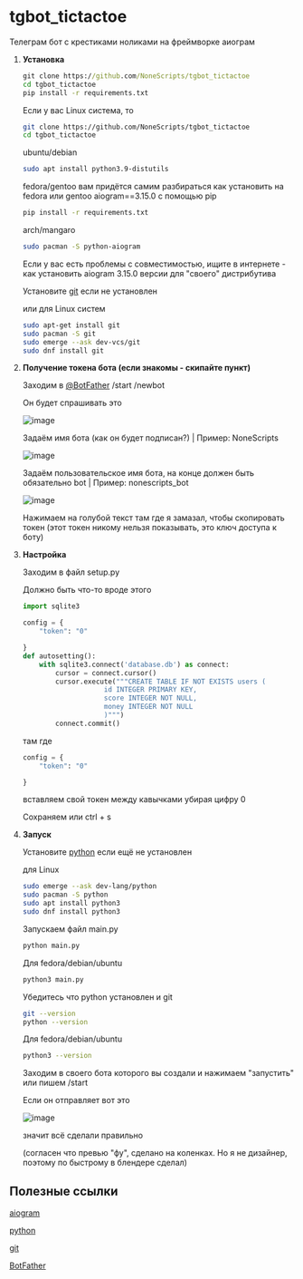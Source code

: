 # tgbot_tictactoe
Телеграм бот с крестиками ноликами на фреймворке аиограм

1. <b>Установка</b>
   ```cmd
   git clone https://github.com/NoneScripts/tgbot_tictactoe
   cd tgbot_tictactoe
   pip install -r requirements.txt
   ```
   Если у вас Linux система, то
   ```zsh
   git clone https://github.com/NoneScripts/tgbot_tictactoe
   cd tgbot_tictactoe
   ```
   ubuntu/debian
   ```zsh
   sudo apt install python3.9-distutils
   ```
   fedora/gentoo вам придётся самим разбираться как установить на fedora или gentoo aiogram==3.15.0 с помощью pip
   ```zsh
   pip install -r requirements.txt
   ```
   
   arch/mangaro
   ```zsh
   sudo pacman -S python-aiogram
   ```
   Если у вас есть проблемы с совместимостью, ищите в интернете - как установить aiogram 3.15.0 версии для "своего" дистрибутива
   
   Установите [git](https://git-scm.com/downloads) если не установлен
   
   или для Linux систем
   ```zsh
   sudo apt-get install git
   sudo pacman -S git
   sudo emerge --ask dev-vcs/git
   sudo dnf install git
   ```
   
   
2. <b>Получение токена бота (если знакомы - скипайте пункт)</b>

     Заходим в [@BotFather](https://t.me/BotFather)
     /start
     /newbot
     
     Он будет спрашивать это
     
     ![image](https://github.com/user-attachments/assets/c344dbc2-b0ae-4531-b7b4-6baa367ee7db)
   
     Задаём имя бота (как он будет подписан?) | Пример: NoneScripts
   
     ![image](https://github.com/user-attachments/assets/a425d88a-6dd0-43f6-8b4c-8cf5fd8a9e9b)
   
     Задаём пользовательское имя бота, на конце должен быть обязательно bot | Пример: nonescripts_bot
   
     ![image](https://github.com/user-attachments/assets/4d1d53d3-4706-41fa-a5c7-51f215189a5a)
   
     Нажимаем на голубой текст там где я замазал, чтобы скопировать токен (этот токен никому нельзя показывать, это ключ доступа к боту)
  
3. <b>Настройка</b>

   Заходим в файл setup.py
   
   Должно быть что-то вроде этого
   ```python
   import sqlite3
   
   config = {
       "token": "0"
   
   }
   def autosetting():
       with sqlite3.connect('database.db') as connect:
           cursor = connect.cursor()
           cursor.execute("""CREATE TABLE IF NOT EXISTS users (
                       id INTEGER PRIMARY KEY,
                       score INTEGER NOT NULL,
                       money INTEGER NOT NULL
                       )""")
           connect.commit()
   ```
   там где 
   ```python
   config = {
       "token": "0"
   
   }
   ```
   вставляем свой токен между кавычками убирая цифру 0
   
   Сохраняем или ctrl + s
   
4. <b>Запуск</b>

   Установите [python](https://www.python.org/downloads/) если ещё не установлен
   
   для Linux
   ```zsh
   sudo emerge --ask dev-lang/python
   sudo pacman -S python
   sudo apt install python3
   sudo dnf install python3
   ```

   Запускаем файл main.py
   ```zsh
   python main.py
   ```
   Для fedora/debian/ubuntu
   ```zsh
   python3 main.py
   ```
   Убедитесь что python установлен и git
   ```zsh
   git --version
   python --version
   ```
   Для fedora/debian/ubuntu
   ```zsh
   python3 --version
   ```

   Заходим в своего бота которого вы создали и нажимаем "запустить" или пишем /start
   
   Если он отправляет вот это 
   
   ![image](https://github.com/user-attachments/assets/0cbbb177-a961-4b69-a524-a73d1f533c92)

   значит всё сделали правильно
   
   (согласен что превью "фу", сделано на коленках. Но я не дизайнер, поэтому по быстрому в блендере сделал)
## Полезные ссылки

[aiogram](https://docs.aiogram.dev/en/v3.15.0/)

[python](https://www.python.org/)

[git](https://git-scm.com/)

[BotFather](https://t.me/BotFather)
